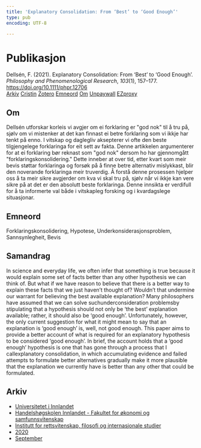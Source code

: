 ```yaml
---
title: 'Explanatory Consolidation: From ‘Best’ to ‘Good Enough’'
type: pub
encoding: UTF-8

---
```

<h1>Publikasjon</h1>
<article id="csl-bib-container-E8JQ4UD9" class="csl-bib-container">
  <div class="csl-bib-body"> <div class="csl-entry">Dellsén, F. (2021). Explanatory Consolidation: From ‘Best’ to ‘Good Enough’. <i>Philosophy and Phenomenological Research</i>, <i>103</i>(1), 157–177. <a href="https://doi.org/10.1111/phpr.12706">https://doi.org/10.1111/phpr.12706</a></div> </div>
  <div class="csl-bib-buttons">
    <a href="#taxonomy-article-E8JQ4UD9" alt="archive" class="csl-bib-button">Arkiv</a>
    <a href="https://app.cristin.no/results/show.jsf?id=1828867" alt="Cristin" class="csl-bib-button">Cristin</a>
    <a href="http://zotero.org/groups/5881554/items/E8JQ4UD9" alt="Zotero" class="csl-bib-button">Zotero</a>
    <a href="#keywords-article-E8JQ4UD9" alt="keywords" class="csl-bib-button">Emneord</a>
    <a href="#about-article-E8JQ4UD9" alt="about_pub" class="csl-bib-button">Om</a>
    <a href="https://onlinelibrary.wiley.com/doi/pdfdirect/10.1111/phpr.12706" alt="Unpaywall" class="csl-bib-button">Unpaywall</a>
    <a href="https://onlinelibrary.wiley.com/doi/pdfdirect/10.1111/phpr.12706" alt="EZproxy" class="csl-bib-button">EZproxy</a>
  </div>
  <div id="csl-bib-meta-container-E8JQ4UD9"></div>
</article>
<div id="csl-bib-meta-E8JQ4UD9" class="csl-bib-meta">
  <article id="about-article-E8JQ4UD9" class="about_pub-article">
    <h1>Om</h1>
    Dellsén utforskar korleis vi avgjer om ei forklaring er "god nok" til å tru på, sjølv om vi mistenker at det kan finnast ei betre forklaring som vi ikkje har tenkt på enno. I vitskap og daglegliv aksepterer vi ofte den beste tilgjengelege forklaringa for eit sett av fakta. Denne artikkelen argumenterer for at ei forklaring bør reknast som "god nok" dersom ho har gjennomgått "forklaringskonsolidering." Dette inneber at over tid, etter kvart som meir bevis støttar forklaringa og forsøk på å finne betre alternativ mislykkast, blir den noverande forklaringa meir truverdig. Å forstå denne prosessen hjelper oss å ta meir sikre avgjerder om kva vi skal tru på, sjølv når vi ikkje kan vere sikre på at det er den absolutt beste forklaringa. Denne innsikta er verdifull for å ta informerte val både i vitskapleg forsking og i kvardagslege situasjonar.
  </article>
  <article id="keywords-article-E8JQ4UD9" class="keywords-article">
    <h1>Emneord</h1>
    Forklaringskonsolidering, Hypotese, Underkonsiderasjonsproblem, Sannsynlegheit, Bevis
  </article>
  <article id="abstract-article-E8JQ4UD9" class="abstract-article">
    <h1>Samandrag</h1>
    In science and everyday life, we often infer that something is true because it would explain some set of facts better than any other hypothesis we can think of. But what if we have reason to believe that there is a better way to explain these facts that we just haven’t thought of? Wouldn’t that undermine our warrant for believing the best available explanation? Many philosophers have assumed that we can solve suchunderconsideration problemsby stipulating that a hypothesis should not only be ‘the best’ explanation available; rather, it should also be ‘good enough’. Unfortunately, however, the only current suggestion for what it might mean to say that an explanation is ‘good enough’ is, well, not good enough. This paper aims to provide a better account of what is required for an explanatory hypothesis to be considered ‘good enough’. In brief, the account holds that a ‘good enough’ hypothesis is one that has gone through a process that I callexplanatory consolidation, in which accumulating evidence and failed attempts to formulate better alternatives gradually make it more plausible that the explanation we currently have is better than any other that could be formulated.
  </article>
  <article id="taxonomy-article-E8JQ4UD9" class="taxonomy-article">
    <h1>Arkiv</h1>
    <ul>
      <li><a href="{{< params subfolder >}}nn/archive/?key=3DCRN523">Universitetet i Innlandet</a></li>
      <li><a href="{{< params subfolder >}}nn/archive/?key=DU8Q9LN9">Handelshøgskolen Innlandet - Fakultet for økonomi og samfunnsvitenskap</a></li>
      <li><a href="{{< params subfolder >}}nn/archive/?key=ITYAG68H">Institutt for rettsvitenskap, filosofi og internasjonale studier</a></li>
      <li><a href="{{< params subfolder >}}nn/archive/?key=JASBEF8B">2020</a></li>
      <li><a href="{{< params subfolder >}}nn/archive/?key=WFSUR3KE">September</a></li>
    </ul>
  </article>
</div>
